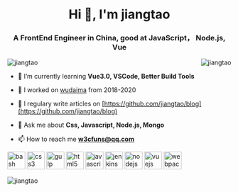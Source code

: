 <h1 align="center">Hi 👋, I'm jiangtao</h1>
<h3 align="center">A FrontEnd Engineer in China, good at JavaScript， Node.js, Vue</h3>

<img align="right" src="https://github-readme-stats.vercel.app/api?username=jiangtao&show_icons=true&icon_color=0366d6&text_color=24292e&bg_color=ffffff&hide_title=true" alt="jiangtao" />

<p align="left"> <img src="https://komarev.com/ghpvc/?username=jiangtao" alt="jiangtao" /> </p>

- 🌱 I’m currently learning **Vue3.0, VSCode, Better Build Tools**

- 👯 I worked on [wudaima](https://www.wudaima.com) from 2018-2020

- 📝 I regulary write articles on [https://github.com/jiangtao/blog](https://github.com/jiangtao/blog)

- 💬 Ask me about **Css, Javascript, Node.js, Mongo**

- 📫 How to reach me **w3cfuns@qq.com**

<p align="left"><img src="https://www.vectorlogo.zone/logos/gnu_bash/gnu_bash-icon.svg" alt="bash" width="40" height="40"/> <img src="https://devicons.github.io/devicon/devicon.git/icons/css3/css3-original-wordmark.svg" alt="css3" width="40" height="40"/> <img src="https://devicons.github.io/devicon/devicon.git/icons/gulp/gulp-plain.svg" alt="gulp" width="40" height="40"/> <img src="https://devicons.github.io/devicon/devicon.git/icons/html5/html5-original-wordmark.svg" alt="html5" width="40" height="40"/> <img src="https://devicons.github.io/devicon/devicon.git/icons/javascript/javascript-original.svg" alt="javascript" width="40" height="40"/> <img src="https://www.vectorlogo.zone/logos/jenkins/jenkins-icon.svg" alt="jenkins" width="40" height="40"/> <img src="https://devicons.github.io/devicon/devicon.git/icons/nodejs/nodejs-original-wordmark.svg" alt="nodejs" width="40" height="40"/> <img src="https://devicons.github.io/devicon/devicon.git/icons/vuejs/vuejs-original-wordmark.svg" alt="vuejs" width="40" height="40"/> <img src="https://devicons.github.io/devicon/devicon.git/icons/webpack/webpack-original.svg" alt="webpack" width="40" height="40"/></p><img align="left" src="https://github-readme-stats.vercel.app/api/top-langs/?username=jiangtao&layout=compact&hide=html" alt="jiangtao" />


